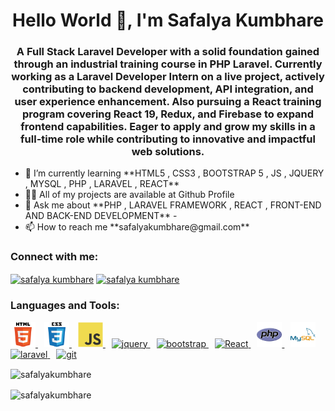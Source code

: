 <h1 align="center">Hello World 👋, I'm Safalya Kumbhare</h1>
<h3 align="center">
  A Full Stack Laravel Developer with a solid foundation gained through an
  industrial training course in PHP Laravel. Currently working as a Laravel
  Developer Intern on a live project, actively contributing to backend
  development, API integration, and user experience enhancement. Also pursuing a
  React training program covering React 19, Redux, and Firebase to expand
  frontend capabilities. Eager to apply and grow my skills in a full-time role
  while contributing to innovative and impactful web solutions.
</h3>

<ul>
  <li>
    🌱 I’m currently learning **HTML5 , CSS3 , BOOTSTRAP 5 , JS , JQUERY , MYSQL
    , PHP , LARAVEL , REACT**
  </li>
  <li>👨‍💻 All of my projects are available at Github Profile</li>
  <li>
    💬 Ask me about **PHP , LARAVEL FRAMEWORK , REACT , FRONT-END AND BACK-END
    DEVELOPMENT** - 
  </li>
  <li>📫 How to reach me **safalyakumbhare@gmail.com**</li>
</ul>

<h3 align="left">Connect with me:</h3>
<p align="left">
  <a href="https://www.linkedin.com/in/safalya-kumbhare/" target="blank"
    ><img
      align="center"
      src="https://raw.githubusercontent.com/rahuldkjain/github-profile-readme-generator/master/src/images/icons/Social/linked-in-alt.svg"
      alt="safalya kumbhare"
      height="30"
      width="40"
  /></a>
  <a href="https://www.hackerrank.com/profile/safalyakumbhare" target="blank"
    ><img
      align="center"
      src="https://raw.githubusercontent.com/rahuldkjain/github-profile-readme-generator/master/src/images/icons/Social/hackerrank.svg"
      alt="safalya kumbhare"
      height="30"
      width="40"
  /></a>
</p>

<h3 align="left">Languages and Tools:</h3>
<p align="left">
  <a href="https://www.w3.org/html/" style="margin-right: 10px;" target="_blank" rel="noreferrer">
    <img
      src="https://raw.githubusercontent.com/devicons/devicon/master/icons/html5/html5-original-wordmark.svg"
      alt="html5"
      width="40"
      height="40"
    />
  </a>
  <a href="https://www.w3schools.com/css/" style="margin-right: 10px;" target="_blank" rel="noreferrer">
    <img
      src="https://raw.githubusercontent.com/devicons/devicon/master/icons/css3/css3-original-wordmark.svg"
      alt="css3"
      width="40"
      height="40"
    />
  </a>
  <a
    href="https://developer.mozilla.org/en-US/docs/Web/JavaScript"
    style="margin-right: 10px;" target="_blank"
    rel="noreferrer"
  >
    <img
      src="https://raw.githubusercontent.com/devicons/devicon/master/icons/javascript/javascript-original.svg"
      alt="javascript"
      width="40"
      height="40"
    />
  </a>
  <a href="https://jquery.com/" style="margin-right: 10px;" target="_blank" rel="noreferrer">
    <img
      src="https://w7.pngwing.com/pngs/720/46/png-transparent-jquery-plain-wordmark-logo-icon-thumbnail.png"
      alt="jquery"
      width="40"
      height="40"
    />
  </a>
  <a href="https://getbootstrap.com" style="margin-right: 10px;" target="_blank" rel="noreferrer">
    <img
      src="https://upload.wikimedia.org/wikipedia/commons/thumb/b/b2/Bootstrap_logo.svg/2560px-Bootstrap_logo.svg.png"
      alt="bootstrap"
      width="40"
      height="40"
    />
  </a>

  <a href="https://www.react.dev" style="margin-right: 10px;" target="_blank" rel="noreferrer">
    <img
      src="https://cdn.freebiesupply.com/logos/large/2x/react-1-logo-png-transparent.png"
      alt="React"
      width="40"
      height="40"
    />
  </a>

  <a href="https://www.php.net" style="margin-right: 10px;" target="_blank" rel="noreferrer">
    <img
      src="https://raw.githubusercontent.com/devicons/devicon/master/icons/php/php-original.svg"
      alt="php"
      width="40"
      height="40"
    />
  </a>

  <a href="https://www.mysql.com/" style="margin-right: 10px;" target="_blank" rel="noreferrer">
    <img
      src="https://raw.githubusercontent.com/devicons/devicon/master/icons/mysql/mysql-original-wordmark.svg"
      alt="mysql"
      width="40"
      height="40"
    />
  </a>

  <a href="https://laravel.com/" style="margin-right: 10px;" target="_blank" rel="noreferrer">
    <img
      src="https://www.hashstudioz.com/images/hire-laravel-hero.webp"
      alt="laravel"
      width="40"
      height="40"
    />
  </a>

  <a href="https://git-scm.com/" style="margin-right: 10px;" target="_blank" rel="noreferrer">
    <img
      src="https://www.vectorlogo.zone/logos/git-scm/git-scm-icon.svg"
      alt="git"
      width="40"
      height="40"
    />
  </a>

  
</p>

<p>
  <img
    align="center"
    src="https://github-readme-stats.vercel.app/api/top-langs?username=safalyakumbhare&show_icons=true&locale=en&layout=compact"
    alt="safalyakumbhare"
  />
</p>

<p>
  <img
    align="center"
    src="https://github-readme-streak-stats.herokuapp.com/?user=safalyakumbhare&"
    alt="safalyakumbhare"
  />
</p>
